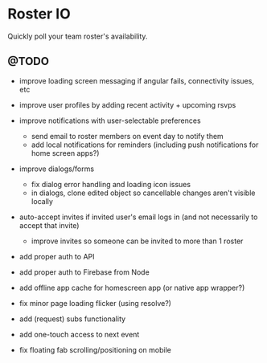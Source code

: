 Roster IO
========================

Quickly poll your team roster's availability.


## @TODO

- improve loading screen messaging if angular fails, connectivity issues, etc
- improve user profiles by adding recent activity + upcoming rsvps
- improve notifications with user-selectable preferences
	- send email to roster members on event day to notify them
	- add local notifications for reminders (including push notifications for home screen apps?)
- improve dialogs/forms
	- fix dialog error handling and loading icon issues
	- in dialogs, clone edited object so cancellable changes aren't visible locally
- auto-accept invites if invited user's email logs in (and not necessarily to accept that invite)
	- improve invites so someone can be invited to more than 1 roster
- add proper auth to API
- add proper auth to Firebase from Node
- add offline app cache for homescreen app (or native app wrapper?)
- fix minor page loading flicker (using resolve?)

- add (request) subs functionality
- add one-touch access to next event
- fix floating fab scrolling/positioning on mobile